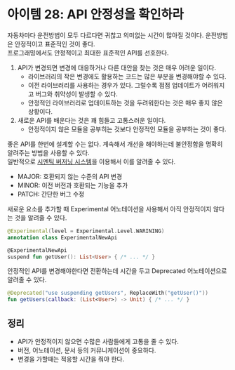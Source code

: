 # 아이템 28: API 안정성을 확인하라

자동차마다 운전방법이 모두 다르다면 귀찮고 의미없는 시간이 많아질 것이다. 운전방법은 안정적이고 표준적인 것이 좋다.  
프로그래밍에서도 안정적이고 최대한 표준적인 API를 선호한다.

1. API가 변경되면 변경에 대응하거나 다른 대안을 찾는 것은 매우 어려운 일이다.
   - 라이브러리의 작은 변경에도 활용하는 코드는 많은 부분을 변경해야할 수 있다.
   - 이전 라이브러리를 사용하는 경우가 있다. 그럴수록 점점 업데이트가 어려워지고 버그와 취약성이 발생할 수 있다.
   - 안정적인 라이브러리로 업데이트하는 것을 두려워한다는 것은 매우 좋지 않은 상황이다.
2. 새로운 API를 배운다는 것은 꽤 힘들고 고통스러운 일이다.
   - 안정적이지 않은 모듈을 공부히는 것보다 안정적인 모듈을 공부하는 것이 좋다.

좋은 API를 한번에 설계할 수는 없다. 계속해서 개선을 해야하는데 불안정함을 명확히 알려주는 방법을 사용할 수 있다.  
일반적으로 [시멘틱 버저닝 시스템](https://simver.org/)을 이용해서 이를 알려줄 수 있다.

- MAJOR: 호환되지 않는 수준의 API 변경
- MINOR: 이전 버전과 호환되는 기능을 추가
- PATCH: 간단한 버그 수정

새로운 요소를 추가할 때 Experimental 어노테이션을 사용해서 아직 안정적이지 않다는 것을 알려줄 수 있다.

```kotlin
@Experimental(level = Experimental.Level.WARINING)
annotation class ExperimentalNewApi

@ExperimentalNewApi
suspend fun getUser(): List<User> { /* ... */ }
```

안정적인 API를 변경해야한다면 전환하는데 시간을 두고 Deprecated 어노테이션으로 알려줄 수 있다.
```kotlin
@Deprecated("use suspending getUsers", ReplaceWith("getUser()"))
fun getUsers(callback: (List<User>) -> Unit) { /* ... */ }
```

## 정리
- API가 안정적이지 않으면 수많은 사람들에게 고통을 줄 수 있다.
- 버전, 어노테이션, 문서 등의 커뮤니케이션이 중요하다.
- 변경을 가할때는 적응할 시간을 줘야 한다.
